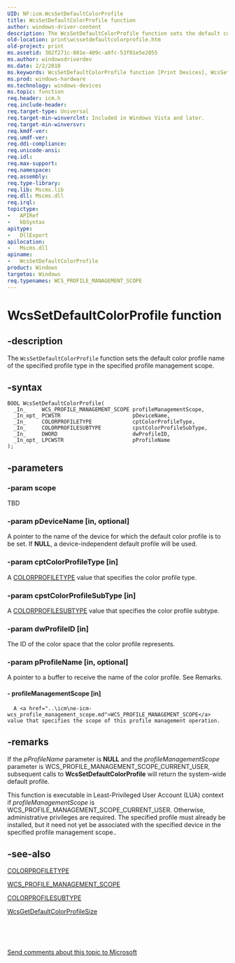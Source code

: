 ```yaml
---
UID: NF:icm.WcsSetDefaultColorProfile
title: WcsSetDefaultColorProfile function
author: windows-driver-content
description: The WcsSetDefaultColorProfile function sets the default color profile name of the specified profile type in the specified profile management scope.
old-location: print\wcssetdefaultcolorprofile.htm
old-project: print
ms.assetid: 302f271c-801e-409c-a0fc-53f01e5e2055
ms.author: windowsdriverdev
ms.date: 2/2/2018
ms.keywords: WcsSetDefaultColorProfile function [Print Devices], WcsSetDefaultColorProfile, colorfnc_31c96c7b-5616-4bdb-8df8-23e2361a9554.xml, icm/WcsSetDefaultColorProfile, print.wcssetdefaultcolorprofile
ms.prod: windows-hardware
ms.technology: windows-devices
ms.topic: function
req.header: icm.h
req.include-header: 
req.target-type: Universal
req.target-min-winverclnt: Included in Windows Vista and later.
req.target-min-winversvr: 
req.kmdf-ver: 
req.umdf-ver: 
req.ddi-compliance: 
req.unicode-ansi: 
req.idl: 
req.max-support: 
req.namespace: 
req.assembly: 
req.type-library: 
req.lib: Mscms.lib
req.dll: Mscms.dll
req.irql: 
topictype:
-	APIRef
-	kbSyntax
apitype:
-	DllExport
apilocation:
-	Mscms.dll
apiname:
-	WcsSetDefaultColorProfile
product: Windows
targetos: Windows
req.typenames: WCS_PROFILE_MANAGEMENT_SCOPE
---
```


# WcsSetDefaultColorProfile function


## -description


The <code>WcsSetDefaultColorProfile</code> function sets the default color profile name of the specified profile type in the specified profile management scope.


## -syntax


````
BOOL WcsSetDefaultColorProfile(
  _In_     WCS_PROFILE_MANAGEMENT_SCOPE profileManagementScope,
  _In_opt_ PCWSTR                       pDeviceName,
  _In_     COLORPROFILETYPE             cptColorProfileType,
  _In_     COLORPROFILESUBTYPE          cpstColorProfileSubType,
  _In_     DWORD                        dwProfileID,
  _In_opt_ LPCWSTR                      pProfileName
);
````


## -parameters




### -param scope

TBD


### -param pDeviceName [in, optional]

A pointer to the name of the device for which the default color profile is to be set. If <b>NULL</b>, a device-independent default profile will be used.


### -param cptColorProfileType [in]

A <a href="..\icm\ne-icm-colorprofiletype.md">COLORPROFILETYPE</a> value that specifies the color profile type.


### -param cpstColorProfileSubType [in]

A <a href="..\icm\ne-icm-colorprofilesubtype.md">COLORPROFILESUBTYPE</a> value that specifies the color profile subtype.


### -param dwProfileID [in]

The ID of the color space that the color profile represents.


### -param pProfileName [in, optional]

A pointer to a buffer to receive the name of the color profile. See Remarks.


#### - profileManagementScope [in]


      A <a href="..\icm\ne-icm-wcs_profile_management_scope.md">WCS_PROFILE_MANAGEMENT_SCOPE</a> value that specifies the scope of this profile management operation.


## -remarks



If the <i>pProfileName</i> parameter is <b>NULL</b> and the <i>profileManagementScope</i> parameter is WCS_PROFILE_MANAGEMENT_SCOPE_CURRENT_USER, subsequent calls to <b>WcsSetDefaultColorProfile</b> will return the system-wide default profile.

This function is executable in Least-Privileged User Account (LUA) context if <i>profileManagementScope</i> is WCS_PROFILE_MANAGEMENT_SCOPE_CURRENT_USER. Otherwise, administrative privileges are required. The specified profile must already be installed, but it need not yet be associated with the specified device in the specified profile management scope..




## -see-also

<a href="..\icm\ne-icm-colorprofiletype.md">COLORPROFILETYPE</a>



<a href="..\icm\ne-icm-wcs_profile_management_scope.md">WCS_PROFILE_MANAGEMENT_SCOPE</a>



<a href="..\icm\ne-icm-colorprofilesubtype.md">COLORPROFILESUBTYPE</a>



<a href="..\icm\nf-icm-wcsgetdefaultcolorprofilesize.md">WcsGetDefaultColorProfileSize</a>



 

 

<a href="mailto:wsddocfb@microsoft.com?subject=Documentation%20feedback [print\print]:%20WcsSetDefaultColorProfile function%20 RELEASE:%20(2/2/2018)&amp;body=%0A%0APRIVACY STATEMENT%0A%0AWe use your feedback to improve the documentation. We don't use your email address for any other purpose, and we'll remove your email address from our system after the issue that you're reporting is fixed. While we're working to fix this issue, we might send you an email message to ask for more info. Later, we might also send you an email message to let you know that we've addressed your feedback.%0A%0AFor more info about Microsoft's privacy policy, see http://privacy.microsoft.com/en-us/default.aspx." title="Send comments about this topic to Microsoft">Send comments about this topic to Microsoft</a>

